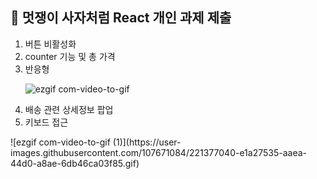 ## 🦁 멋쟁이 사자처럼 React 개인 과제 제출

<ol>
<li> 버튼 비활성화 </li>
<li> counter 기능 및 총 가격 </li>
<li> 반응형 </li>


![ezgif com-video-to-gif](https://user-images.githubusercontent.com/107671084/221377034-f2ac907e-98a8-4783-932c-a9315cc4d838.gif)



<li> 배송 관련 상세정보 팝업 </li>
<li> 키보드 접근 </li>
</ol>
![ezgif com-video-to-gif (1)](https://user-images.githubusercontent.com/107671084/221377040-e1a27535-aaea-44d0-a8ae-6db46ca03f85.gif)
